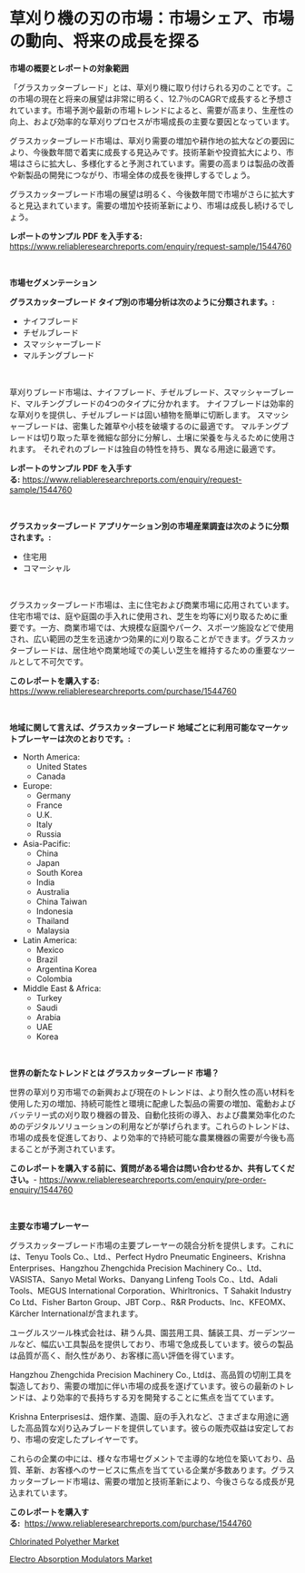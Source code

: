 <p><h1>草刈り機の刃の市場：市場シェア、市場の動向、将来の成長を探る</h1></p><p><strong>市場の概要とレポートの対象範囲</strong></p>
<p><p>「グラスカッターブレード」とは、草刈り機に取り付けられる刃のことです。この市場の現在と将来の展望は非常に明るく、12.7％のCAGRで成長すると予想されています。市場予測や最新の市場トレンドによると、需要が高まり、生産性の向上、および効率的な草刈りプロセスが市場成長の主要な要因となっています。</p><p>グラスカッターブレード市場は、草刈り需要の増加や耕作地の拡大などの要因により、今後数年間で着実に成長する見込みです。技術革新や投資拡大により、市場はさらに拡大し、多様化すると予測されています。需要の高まりは製品の改善や新製品の開発につながり、市場全体の成長を後押しするでしょう。</p><p>グラスカッターブレード市場の展望は明るく、今後数年間で市場がさらに拡大すると見込まれています。需要の増加や技術革新により、市場は成長し続けるでしょう。</p></p>
<p><strong>レポートのサンプル PDF を入手する:</strong> <a href="https://www.reliableresearchreports.com/enquiry/request-sample/1544760">https://www.reliableresearchreports.com/enquiry/request-sample/1544760</a></p>
<p>&nbsp;</p>
<p><strong>市場セグメンテーション</strong></p>
<p><strong>グラスカッターブレード タイプ別の市場分析は次のように分類されます。:</strong></p>
<p><ul><li>ナイフブレード</li><li>チゼルブレード</li><li>スマッシャーブレード</li><li>マルチングブレード</li></ul></p>
<p>&nbsp;</p>
<p><p>草刈りブレード市場は、ナイフブレード、チゼルブレード、スマッシャーブレード、マルチングブレードの4つのタイプに分かれます。 ナイフブレードは効率的な草刈りを提供し、チゼルブレードは固い植物を簡単に切断します。 スマッシャーブレードは、密集した雑草や小枝を破壊するのに最適です。 マルチングブレードは切り取った草を微細な部分に分解し、土壌に栄養を与えるために使用されます。 それぞれのブレードは独自の特性を持ち、異なる用途に最適です。</p></p>
<p><strong>レポートのサンプル PDF を入手する:</strong>&nbsp;<a href="https://www.reliableresearchreports.com/enquiry/request-sample/1544760">https://www.reliableresearchreports.com/enquiry/request-sample/1544760</a></p>
<p>&nbsp;</p>
<p><strong> グラスカッターブレード アプリケーション別の市場産業調査は次のように分類されます。:</strong></p>
<p><ul><li>住宅用</li><li>コマーシャル</li></ul></p>
<p>&nbsp;</p>
<p><p>グラスカッターブレード市場は、主に住宅および商業市場に応用されています。住宅市場では、庭や庭園の手入れに使用され、芝生を均等に刈り取るために重要です。一方、商業市場では、大規模な庭園やパーク、スポーツ施設などで使用され、広い範囲の芝生を迅速かつ効果的に刈り取ることができます。グラスカッターブレードは、居住地や商業地域での美しい芝生を維持するための重要なツールとして不可欠です。</p></p>
<p><strong>このレポートを購入する:</strong>&nbsp; <a href="https://www.reliableresearchreports.com/purchase/1544760">https://www.reliableresearchreports.com/purchase/1544760</a></p>
<p>&nbsp;</p>
<p><strong>地域に関して言えば、グラスカッターブレード 地域ごとに利用可能なマーケットプレーヤーは次のとおりです。:</strong></p>
<p><ul>
    <li>
        North America:
        <ul>
            <li>United States</li>
            <li>Canada</li>
        </ul>
    </li>
    <li>
        Europe:
        <ul>
            <li>Germany</li>
            <li>France</li>
            <li>U.K.</li>
            <li>Italy</li>
            <li>Russia</li>
        </ul>
    </li>
    <li>
        Asia-Pacific:
        <ul>
            <li>China</li>
            <li>Japan</li>
            <li>South Korea</li>
            <li>India</li>
            <li>Australia</li>
            <li>China Taiwan</li>
            <li>Indonesia</li>
            <li>Thailand</li>
            <li>Malaysia</li>
        </ul>
    </li>
    <li>
        Latin America:
        <ul>
            <li>Mexico</li>
            <li>Brazil</li>
            <li>Argentina Korea</li>
            <li>Colombia</li>
        </ul>
    </li>
    <li>
        Middle East & Africa:
        <ul>
            <li>Turkey</li>
            <li>Saudi</li>
            <li>Arabia</li>
            <li>UAE</li>
            <li>Korea</li>
        </ul>
    </li>
    </ul></p>
<p>&nbsp;</p>
<p><strong>世界の新たなトレンドとは グラスカッターブレード 市場？</strong></p>
<p><p>世界の草刈り刃市場での新興および現在のトレンドは、より耐久性の高い材料を使用した刃の増加、持続可能性と環境に配慮した製品の需要の増加、電動およびバッテリー式の刈り取り機器の普及、自動化技術の導入、および農業効率化のためのデジタルソリューションの利用などが挙げられます。これらのトレンドは、市場の成長を促進しており、より効率的で持続可能な農業機器の需要が今後も高まることが予測されています。</p></p>
<p><strong>このレポートを購入する前に、質問がある場合は問い合わせるか、共有してください。</strong>- <a href="https://www.reliableresearchreports.com/enquiry/pre-order-enquiry/1544760">https://www.reliableresearchreports.com/enquiry/pre-order-enquiry/1544760</a></p>
<p>&nbsp;</p>
<p><strong>主要な市場プレーヤー</strong></p>
<p><p>グラスカッターブレード市場の主要プレーヤーの競合分析を提供します。これには、Tenyu Tools Co.、Ltd.、Perfect Hydro Pneumatic Engineers、Krishna Enterprises、Hangzhou Zhengchida Precision Machinery Co.、Ltd、VASISTA、Sanyo Metal Works、Danyang Linfeng Tools Co.、Ltd、Adali Tools、MEGUS International Corporation、Whirltronics、T Sahakit Industry Co Ltd、Fisher Barton Group、JBT Corp.、R&R Products、Inc、KFEOMX、Kärcher Internationalが含まれます。</p><p>ユーグルスツール株式会社は、耕うん具、園芸用工具、舗装工具、ガーデンツールなど、幅広い工具製品を提供しており、市場で急成長しています。彼らの製品は品質が高く、耐久性があり、お客様に高い評価を得ています。</p><p>Hangzhou Zhengchida Precision Machinery Co., Ltdは、高品質の切削工具を製造しており、需要の増加に伴い市場の成長を遂げています。彼らの最新のトレンドは、より効率的で長持ちする刃を開発することに焦点を当てています。</p><p>Krishna Enterprisesは、畑作業、造園、庭の手入れなど、さまざまな用途に適した高品質な刈り込みブレードを提供しています。彼らの販売収益は安定しており、市場の安定したプレイヤーです。</p><p>これらの企業の中には、様々な市場セグメントで主導的な地位を築いており、品質、革新、お客様へのサービスに焦点を当てている企業が多数あります。グラスカッターブレード市場は、需要の増加と技術革新により、今後さらなる成長が見込まれています。</p></p>
<p><strong>このレポートを購入する:</strong>&nbsp;&nbsp;<a href="https://www.reliableresearchreports.com/purchase/1544760">https://www.reliableresearchreports.com/purchase/1544760</a></p>
<p><p><a href="https://noble-drawer-34c.notion.site/Chlorinated-Polyether-Market-Size-Furnishes-Valuable-Information-Encompassing-Market-Share-Market-T-2e54199eee1d49a9a4f2e24abfdc9d75">Chlorinated Polyether Market</a></p><p><a href="https://github.com/timeliteaut/Market-Research-Report-List-2/blob/main/electro-absorption-modulators-market.md">Electro Absorption Modulators Market</a></p></p>